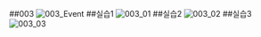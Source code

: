 ##003
![003_Event](https://github.com/ccihxn/2023-2-mobileProgramming/assets/35947666/209d22ea-3e71-481a-bf06-4bc959225ff5)
##실습1
![003_01](https://github.com/ccihxn/2023-2-mobileProgramming/assets/35947666/5eac1b95-0223-4c3b-a200-c4e00b7e5415)
##실습2
![003_02](https://github.com/ccihxn/2023-2-mobileProgramming/assets/35947666/adc424cf-1e62-47a2-9ecb-ee6aef2d0a2f)
##실습3
![003_03](https://github.com/ccihxn/2023-2-mobileProgramming/assets/35947666/17a09f0b-24f0-4a1f-8e3b-a7094490477e)
